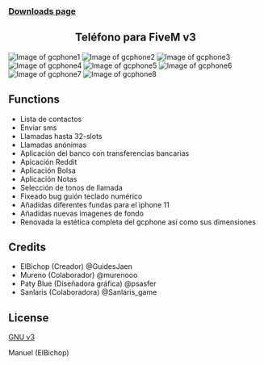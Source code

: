 ### [Downloads page](https://github.com/N3MTV/gcphone/releases)

<h2 align="center">Teléfono para FiveM v3</h2>

![Image of gcphone1](https://imgur.com/a2ltY4l)
![Image of gcphone2](https://imgur.com/HsRSwRk)
![Image of gcphone3](https://imgur.com/hPcimYT)
![Image of gcphone4](https://imgur.com/UogUOTD)
![Image of gcphone5](https://imgur.com/tALSWBL)
![Image of gcphone6](https://imgur.com/Z89F1Rj)
![Image of gcphone7](https://imgur.com/KcL76Eo)
![Image of gcphone8](https://imgur.com/VPlVnzS)

## Functions 

  - Lista de contactos
  - Enviar sms
  - Llamadas hasta 32-slots
  - Llamadas anónimas
  - Aplicación del banco con transferencias bancarias
  - Apicación Reddit
  - Aplicación Bolsa
  - Aplicación Notas
  - Selección de tonos de llamada
  - Fixeado bug guión teclado numérico
  - Añadidas diferentes fundas para el iphone 11
  - Añadidas nuevas imagenes de fondo
  - Renovada la estética completa del gcphone así como sus dimensiones

## Credits

  - ElBichop (Creador) @GuidesJaen
  - Mureno (Colaborador) @murenooo
  - Paty Blue (Diseñadora gráfica) @psasfer
  - Sanlaris (Colaboradora) @Sanlaris_game


## License

[GNU v3](https://opensource.org/licenses/gpl-3.0.html)

Manuel (ElBichop) 
